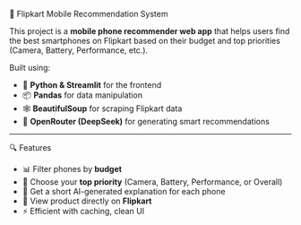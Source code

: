 📱 Flipkart Mobile Recommendation System

This project is a **mobile phone recommender web app** that helps users find the best smartphones on Flipkart based on their budget and top priorities (Camera, Battery, Performance, etc.).

Built using:
- 🧼 **Python & Streamlit** for the frontend
- 📦 **Pandas** for data manipulation
- 🕸️ **BeautifulSoup** for scraping Flipkart data
- 🤖 **OpenRouter (DeepSeek)** for generating smart recommendations

---

🔍 Features

- 📊 Filter phones by **budget**
- 🎯 Choose your **top priority** (Camera, Battery, Performance, or Overall)
- 🤖 Get a short AI-generated explanation for each phone
- 🛒 View product directly on **Flipkart**
- ⚡ Efficient with caching, clean UI

